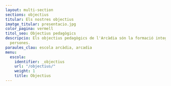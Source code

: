```yaml
---
layout: multi-section
sections: objectius
titular: Els nostres objectius
imatge_titular: presentacio.jpg
color_pagina: vermell
titol_seo: Objectius pedagògics
descripcio: Els objectius pedagògics de l'Arcàdia són la formació integral de les
  persones.
paraules_clau: escola arcàdia, arcadia
menu:
  escola:
    identifier: _objectius
    url: "/objectius/"
    weight: 1
    title: Objectius
---
```

